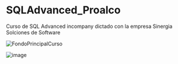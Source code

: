 # SQLAdvanced_Proalco
Curso de SQL Advanced incompany dictado con la empresa Sinergia Solciones de Software

![FondoPrincipalCurso](https://github.com/vidapogosoft/SQLAdvanced_Proalco/assets/6715207/a4c8d709-7995-4259-99df-11a90461a96d)

![image](https://github.com/vidapogosoft/SQLAdvanced_Proalco/assets/6715207/c68a7c1d-0635-43d5-83bd-b684ce1ae906)

